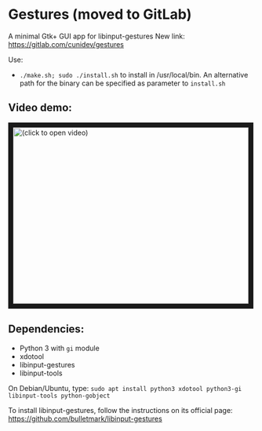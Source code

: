 # Gestures (moved to GitLab)
A minimal Gtk+ GUI app for libinput-gestures
New link: https://gitlab.com/cunidev/gestures

Use:
- `./make.sh; sudo ./install.sh` to install in /usr/local/bin. An alternative path for the binary can be specified as parameter to `install.sh`


## Video demo:

<a href="http://www.youtube.com/watch?feature=player_embedded&v=MrOIEoyijXM
" target="_blank"><img src="http://img.youtube.com/vi/MrOIEoyijXM/0.jpg" 
alt="(click to open video)" width="480" height="360" border="10" /></a>

## Dependencies:
- Python 3 with `gi` module
- xdotool
- libinput-gestures
- libinput-tools

On Debian/Ubuntu, type:
`sudo apt install python3 xdotool python3-gi libinput-tools python-gobject`

To install libinput-gestures, follow the instructions on its official page: https://github.com/bulletmark/libinput-gestures
